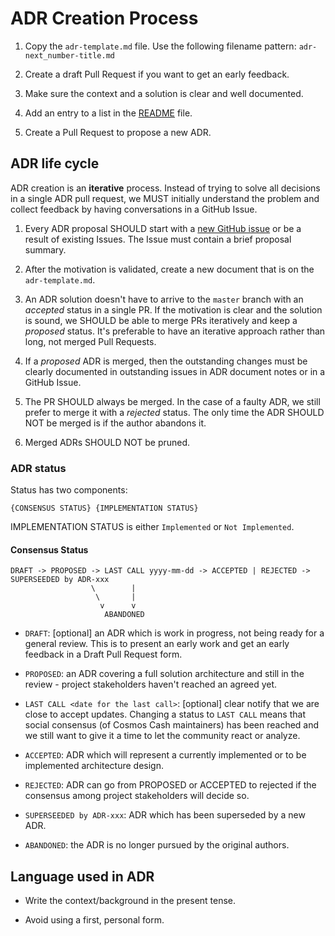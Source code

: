 # ADR Creation Process

1. Copy the `adr-template.md` file. Use the following filename pattern: `adr-next_number-title.md`

2. Create a draft Pull Request if you want to get an early feedback.

3. Make sure the context and a solution is clear and well documented.

4. Add an entry to a list in the [README](./README.md) file.

5. Create a Pull Request to propose a new ADR.

## ADR life cycle

ADR creation is an **iterative** process. Instead of trying to solve all decisions in a single ADR pull request, we MUST initially understand the problem and collect feedback by having conversations in a GitHub Issue.

1. Every ADR proposal SHOULD start with a [new GitHub issue](https://github.com/tendermint/starport/issues/new/choose) or be a result of existing Issues. The Issue must contain a brief proposal summary.

2. After the motivation is validated, create a new document that is on the `adr-template.md`.

3. An ADR solution doesn't have to arrive to the `master` branch with an _accepted_ status in a single PR. If the motivation is clear and the solution is sound, we SHOULD be able to merge PRs iteratively and keep a _proposed_ status. It's preferable to have an iterative approach rather than long, not merged Pull Requests.

4. If a _proposed_ ADR is merged, then the outstanding changes must be clearly documented in outstanding issues in ADR document notes or in a GitHub Issue.

5. The PR SHOULD always be merged. In the case of a faulty ADR, we still prefer to merge it with a _rejected_ status. The only time the ADR SHOULD NOT be merged is if the author abandons it.

6. Merged ADRs SHOULD NOT be pruned.

### ADR status

Status has two components:

```
{CONSENSUS STATUS} {IMPLEMENTATION STATUS}
```

IMPLEMENTATION STATUS is either `Implemented` or `Not Implemented`.

#### Consensus Status

```
DRAFT -> PROPOSED -> LAST CALL yyyy-mm-dd -> ACCEPTED | REJECTED -> SUPERSEEDED by ADR-xxx
                  \        |
                   \       |
                    v      v
                     ABANDONED
```

+ `DRAFT`: [optional] an ADR which is work in progress, not being ready for a general review. This is to present an early work and get an early feedback in a Draft Pull Request form.

+ `PROPOSED`: an ADR covering a full solution architecture and still in the review - project stakeholders haven't reached an agreed yet.

+ `LAST CALL <date for the last call>`: [optional] clear notify that we are close to accept updates. Changing a status to `LAST CALL` means that social consensus (of Cosmos Cash maintainers) has been reached and we still want to give it a time to let the community react or analyze.

+ `ACCEPTED`: ADR which will represent a currently implemented or to be implemented architecture design.

+ `REJECTED`: ADR can go from PROPOSED or ACCEPTED to rejected if the consensus among project stakeholders will decide so.

+ `SUPERSEEDED by ADR-xxx`: ADR which has been superseded by a new ADR.

+ `ABANDONED`: the ADR is no longer pursued by the original authors.

## Language used in ADR

+ Write the context/background in the present tense.

+ Avoid using a first, personal form.
